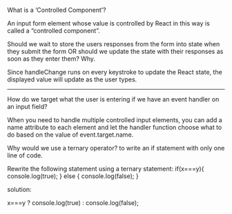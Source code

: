 What is a ‘Controlled Component’?

An input form element whose value is controlled by React in this way is called a “controlled component”.

Should we wait to store the users responses from the form into state when they submit the form OR should we update the state with their responses as soon as they enter them? Why.

Since handleChange runs on every keystroke to update the React state, the displayed value will update as the user types.
______________________________________________________________________________

How do we target what the user is entering if we have an event handler on an input field?

When you need to handle multiple controlled input elements, you can add a name attribute to each element and let the handler function choose what to do based on the value of event.target.name.

Why would we use a ternary operator? to write an if statement with only one line of code.

Rewrite the following statement using a ternary statement: if(x===y){ console.log(true); } else { console.log(false); }

solution:

x===y ? console.log(true) : console.log(false);
